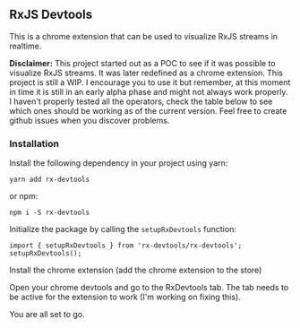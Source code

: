 ## RxJS Devtools

This is a chrome extension that can be used to visualize RxJS streams in realtime. 

**Disclaimer:** This project started out as a POC to see if it was possible to visualize RxJS streams. It was later redefined as a chrome extension. This project is still a WIP. I encourage you to use it but remember, at this moment in time it is still in an early alpha phase and might not always work properly. I haven't properly tested all the operators, check the table below to see which ones should be working as of the current version. Feel free to create github issues when you discover problems. 
 
### Installation

Install the following dependency in your project using yarn:

```yarn add rx-devtools```

or npm:

```npm i -S rx-devtools```

Initialize the package by calling the `setupRxDevtools` function:

```
import { setupRxDevtools } from 'rx-devtools/rx-devtools';
setupRxDevtools();
```

Install the chrome extension (add the chrome extension to the store)

Open your chrome devtools and go to the RxDevtools tab. The tab needs to be active for the extension to work (I'm working on fixing this).

You are all set to go.
